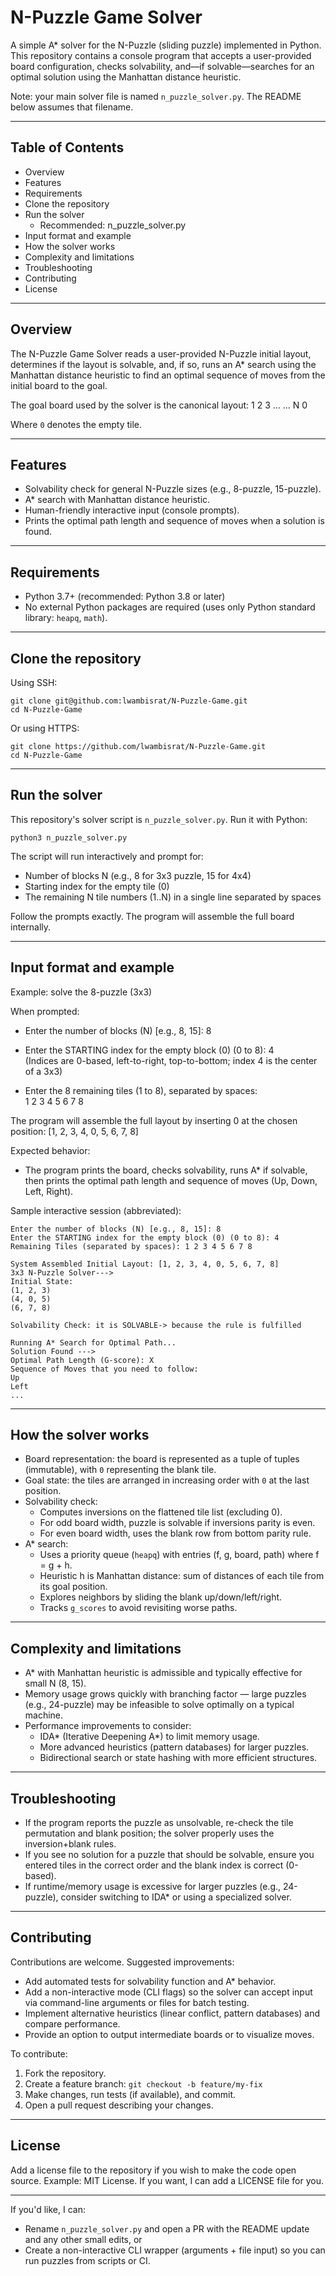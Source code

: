 # N-Puzzle Game Solver

A simple A* solver for the N-Puzzle (sliding puzzle) implemented in Python.  
This repository contains a console program that accepts a user-provided board configuration, checks solvability, and—if solvable—searches for an optimal solution using the Manhattan distance heuristic.

Note: your main solver file is named `n_puzzle_solver.py`. The README below assumes that filename.

---

## Table of Contents

- Overview
- Features
- Requirements
- Clone the repository
- Run the solver
  - Recommended: n_puzzle_solver.py
- Input format and example
- How the solver works
- Complexity and limitations
- Troubleshooting
- Contributing
- License

---

## Overview

The N-Puzzle Game Solver reads a user-provided N-Puzzle initial layout, determines if the layout is solvable, and, if so, runs an A* search using the Manhattan distance heuristic to find an optimal sequence of moves from the initial board to the goal.

The goal board used by the solver is the canonical layout:
1 2 3 ...
... N 0

Where `0` denotes the empty tile.

---

## Features

- Solvability check for general N-Puzzle sizes (e.g., 8-puzzle, 15-puzzle).
- A* search with Manhattan distance heuristic.
- Human-friendly interactive input (console prompts).
- Prints the optimal path length and sequence of moves when a solution is found.

---

## Requirements

- Python 3.7+ (recommended: Python 3.8 or later)
- No external Python packages are required (uses only Python standard library: `heapq`, `math`).

---

## Clone the repository

Using SSH:
```
git clone git@github.com:lwambisrat/N-Puzzle-Game.git
cd N-Puzzle-Game
```

Or using HTTPS:
```
git clone https://github.com/lwambisrat/N-Puzzle-Game.git
cd N-Puzzle-Game
```

---

## Run the solver

This repository's solver script is `n_puzzle_solver.py`. Run it with Python:

```
python3 n_puzzle_solver.py
```

The script will run interactively and prompt for:
- Number of blocks N (e.g., 8 for 3x3 puzzle, 15 for 4x4)
- Starting index for the empty tile (0)
- The remaining N tile numbers (1..N) in a single line separated by spaces

Follow the prompts exactly. The program will assemble the full board internally.

---

## Input format and example

Example: solve the 8-puzzle (3x3)

When prompted:
- Enter the number of blocks (N) [e.g., 8, 15]: 8

- Enter the STARTING index for the empty block (0) (0 to 8): 4  
  (Indices are 0-based, left-to-right, top-to-bottom; index 4 is the center of a 3x3)

- Enter the 8 remaining tiles (1 to 8), separated by spaces:  
  1 2 3 4 5 6 7 8

The program will assemble the full layout by inserting 0 at the chosen position:
[1, 2, 3, 4, 0, 5, 6, 7, 8]

Expected behavior:
- The program prints the board, checks solvability, runs A* if solvable, then prints the optimal path length and sequence of moves (Up, Down, Left, Right).

Sample interactive session (abbreviated):
```
Enter the number of blocks (N) [e.g., 8, 15]: 8
Enter the STARTING index for the empty block (0) (0 to 8): 4
Remaining Tiles (separated by spaces): 1 2 3 4 5 6 7 8

System Assembled Initial Layout: [1, 2, 3, 4, 0, 5, 6, 7, 8]
3x3 N-Puzzle Solver--->
Initial State:
(1, 2, 3)
(4, 0, 5)
(6, 7, 8)

Solvability Check: it is SOLVABLE-> because the rule is fulfilled

Running A* Search for Optimal Path...
Solution Found --->
Optimal Path Length (G-score): X
Sequence of Moves that you need to follow:
Up
Left
...
```

---

## How the solver works

- Board representation: the board is represented as a tuple of tuples (immutable), with `0` representing the blank tile.
- Goal state: the tiles are arranged in increasing order with `0` at the last position.
- Solvability check:
  - Computes inversions on the flattened tile list (excluding 0).
  - For odd board width, puzzle is solvable if inversions parity is even.
  - For even board width, uses the blank row from bottom parity rule.
- A* search:
  - Uses a priority queue (`heapq`) with entries (f, g, board, path) where f = g + h.
  - Heuristic h is Manhattan distance: sum of distances of each tile from its goal position.
  - Explores neighbors by sliding the blank up/down/left/right.
  - Tracks `g_scores` to avoid revisiting worse paths.

---

## Complexity and limitations

- A* with Manhattan heuristic is admissible and typically effective for small N (8, 15).
- Memory usage grows quickly with branching factor — large puzzles (e.g., 24-puzzle) may be infeasible to solve optimally on a typical machine.
- Performance improvements to consider:
  - IDA* (Iterative Deepening A*) to limit memory usage.
  - More advanced heuristics (pattern databases) for larger puzzles.
  - Bidirectional search or state hashing with more efficient structures.

---

## Troubleshooting

- If the program reports the puzzle as unsolvable, re-check the tile permutation and blank position; the solver properly uses the inversion+blank rules.
- If you see no solution for a puzzle that should be solvable, ensure you entered tiles in the correct order and the blank index is correct (0-based).
- If runtime/memory usage is excessive for larger puzzles (e.g., 24-puzzle), consider switching to IDA* or using a specialized solver.

---

## Contributing

Contributions are welcome. Suggested improvements:
- Add automated tests for solvability function and A* behavior.
- Add a non-interactive mode (CLI flags) so the solver can accept input via command-line arguments or files for batch testing.
- Implement alternative heuristics (linear conflict, pattern databases) and compare performance.
- Provide an option to output intermediate boards or to visualize moves.

To contribute:
1. Fork the repository.
2. Create a feature branch: `git checkout -b feature/my-fix`
3. Make changes, run tests (if available), and commit.
4. Open a pull request describing your changes.

---

## License

Add a license file to the repository if you wish to make the code open source. Example: MIT License. If you want, I can add a LICENSE file for you.

---

If you'd like, I can:
- Rename `n_puzzle_solver.py` and open a PR with the README update and any other small edits, or
- Create a non-interactive CLI wrapper (arguments + file input) so you can run puzzles from scripts or CI.